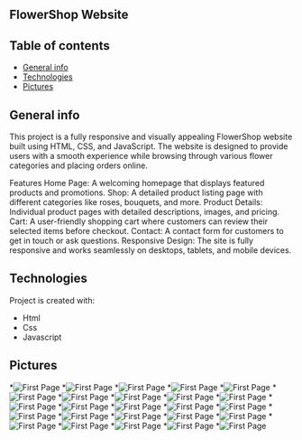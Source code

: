 ## FlowerShop Website
## Table of contents
* [General info](#general-info)
* [Technologies](#technologies)
* [Pictures](#pictures)
## General info
This project is a fully responsive and visually appealing FlowerShop website built using HTML, CSS, and JavaScript. The website is designed to provide users with a smooth experience while browsing through various flower categories and placing orders online.

Features
Home Page: A welcoming homepage that displays featured products and promotions.
Shop: A detailed product listing page with different categories like roses, bouquets, and more.
Product Details: Individual product pages with detailed descriptions, images, and pricing.
Cart: A user-friendly shopping cart where customers can review their selected items before checkout.
Contact: A contact form for customers to get in touch or ask questions.
Responsive Design: The site is fully responsive and works seamlessly on desktops, tablets, and mobile devices.

## Technologies
Project is created with:
*  Html
*  Css
*  Javascript

## Pictures
*![First Page](./images/finalresponsive1.png)
*![First Page](./images/finalresponsive2.png)
*![First Page](./images/final1.png)
*![First Page](./images/final2.png)
*![First Page](./images/final3.png)
*![First Page](./images/final4.png)
*![First Page](./images/final5.png)
*![First Page](./images/final6.png)
*![First Page](./images/final7.png)
*![First Page](./images/final8.png)
*![First Page](./images/final9.png)
*![First Page](./images/final10.png)
*![First Page](./images/final11.png)
*![First Page](./images/final12.png)
*![First Page](./images/final13.png)
*![First Page](./images/final14.png)
*![First Page](./images/final15.png)
*![First Page](./images/final16.png)
*![First Page](./images/final17.png)
*![First Page](./images/final18.png)
*![First Page](./images/final19.png)
*![First Page](./images/final20.png)
*![First Page](./images/final21.png)
*![First Page](./images/final22.png)
*![First Page](./images/final23.png)